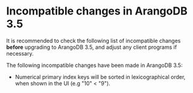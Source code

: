 Incompatible changes in ArangoDB 3.5
====================================

It is recommended to check the following list of incompatible changes **before**
upgrading to ArangoDB 3.5, and adjust any client programs if necessary.

The following incompatible changes have been made in ArangoDB 3.5:

* Numerical primary index keys will be sorted in lexicographical order,
  when shown in the UI (e.g "10" < "9").

